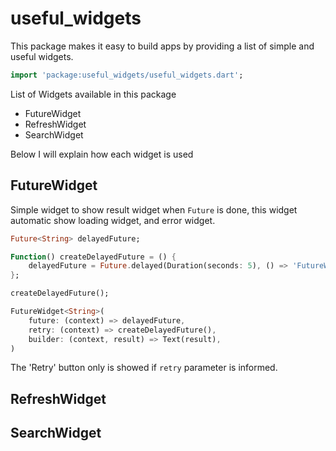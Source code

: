 # useful_widgets

This package makes it easy to build apps by providing a list of simple and useful widgets.

```dart
import 'package:useful_widgets/useful_widgets.dart';
```

List of Widgets available in this package

- FutureWidget
- RefreshWidget
- SearchWidget

Below I will explain how each widget is used

## FutureWidget

Simple widget to show result widget when `Future` is done, this widget automatic show loading widget, and error widget.

```dart
Future<String> delayedFuture;

Function() createDelayedFuture = () {
    delayedFuture = Future.delayed(Duration(seconds: 5), () => 'FutureWidget');
};

createDelayedFuture();

FutureWidget<String>(
    future: (context) => delayedFuture,
    retry: (context) => createDelayedFuture(),
    builder: (context, result) => Text(result),
)
```

The 'Retry' button only is showed if `retry` parameter is informed.

## RefreshWidget



## SearchWidget

